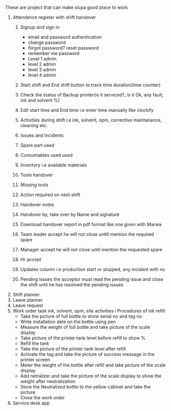 These are project that can make sicpa good place to work
1. Attendance register with shift handover
     1. Signup and sign in
        - email and password authentication
        - change password
        - forgot password? reset password
        - remember me password
        - Level 1 admin
        - level 2 admin
        - level 3 admin
        - level 4 admin 
       
     2. Start shift and End shift button to track time duration(time counter)
     3. Check the status of Backup printer(is it serviced?, is it Ok, any fault, ink and solvent %)
     4. Edit start time and End time i.e enter time manually like clockify
     5. Activities during shift i.e ink, solvent, opm, corrective maintanance, cleaning etc.
     6. Issues and incidents
     7. Spare part used
     8. Consumables used used
     9. Inventory i.e available materials
     10. Tools handover
     11. Missing tools
     12. Action required on next shift 
     13. Handover notes 
     14. Handover by, take over by Name and signature
     15. Download handover report in pdf format like one given with Marwa
     16. Team leader accept he will not close untill mention the required spare
     17. Manager accept he will not close until mention the requested spare
     18. Hr accept 
     19. Updates column i.e production start or stopped, any incident with no 
     20. Pending issues the acceptor must read the pending issue and close the shift until he has resolved the pending issues
2. Shift planner
3. Leave planner 
4. Leave request
5. Work order task ink, solvent, opm, site activities
    i Procedures of ink refill
    - Take the picture of full bottle to show serial no and tag no
    - Write installation date on the bottle using pen
    - Measure the weight of full bottle and take picture of the scale display
    - Take picture of the printer tank level before refill to show %
    - Refill the tank
    - Take the picture of the printer tank level after refill
    - Activate the tag and take the picture of success message in the printer screen
    - Meter the weight of the bottle after refill and take picture of the scale display
    - Add netralizer and take the picture of the scale display to show the weight after neutralization
    - Store the Neutralized bottle to the yellow cabinet and take the picture
    - Close the work order
7. Service desk app
